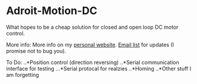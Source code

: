 # Adroit-Motion-DC

What hopes to be a cheap solution for closed and open loop DC motor control. 

More info: 
More info on my [personal website](http://www.dylanthrush.com/2017/04/13/adroit-motion-dc-motor-controller-v0-1/ "Click me :3").
[Email list](https://goo.gl/forms/3taDReKKCc0vywla2 "Click this too") for updates (I promise not to bug you). 

To Do:
..*Position control (direction reversing)
..*Serial communication interface for testing
...*Serial protocal for realzies
..*Homing
..*Other stuff I am forgetting
